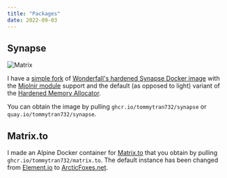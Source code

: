 ```yaml
---
title: "Packages"
date: 2022-09-03
---
```


## Synapse
![Matrix](/images/matrix.jpg)

I have a [simple fork](https://github.com/tommytran732/Synapse-Docker) of [Wonderfall's hardened Synapse Docker image](https://github.com/Wonderfall/docker-synapse) with the [Mjolnir module](https://github.com/matrix-org/mjolnir/blob/main/docs/synapse_module.md) support and the default (as opposed to light) variant of the [Hardened Memory Allocator](https://github.com/GrapheneOS/hardened_malloc).

You can obtain the image by pulling `ghcr.io/tommytran732/synapse` or `quay.io/tommytran732/synapse`.

## Matrix.to

I made an Alpine Docker container for [Matrix.to](https://matrix.to) that you obtain by pulling `ghcr.io/tommytran732/matrix.to`. The default instance has been changed from [Element.io](https://app.element.io) to [ArcticFoxes.net](https://element.arcticfoxes.net).